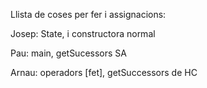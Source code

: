 Llista de coses per fer i assignacions:

Josep: State, i constructora normal

Pau: main, getSucessors SA

Arnau: operadors [fet], getSuccessors de HC

